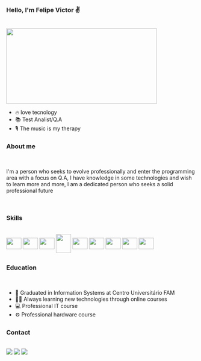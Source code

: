### Hello, I'm Felipe Victor ✌ 
</br>

<img align="center" height="200" width="400" src="https://media1.tenor.com/m/LEt4EGx11lsAAAAC/dog-quality-assurance.gif"/>
</br>

- 🔥 love tecnology
- 📚 Test Analist/Q.A
- 🎙 The music is my therapy

<h3>About me</h3><br>
  <p>I'm a person who seeks to evolve professionally and enter the programming area with a focus on Q.A, I have knowledge in some technologies and wish to learn more and more, I am a dedicated person who seeks a solid professional future</p>
  </br>

<h3>Skills</h3><br>

<div style="display: inline-block">
    <img align="center" height="30" width="40" src="https://cdn.jsdelivr.net/gh/devicons/devicon/icons/git/git-original.svg" />
    <img align="center" height="30" width="40" src="https://cdn.jsdelivr.net/gh/devicons/devicon/icons/html5/html5-original.svg" />
    <img align="center" height="30" width="40" src="https://cdn.jsdelivr.net/gh/devicons/devicon/icons/css3/css3-original.svg" />
    <img align="center" height="50" width="40" src="https://cdn.jsdelivr.net/gh/devicons/devicon/icons/bootstrap/bootstrap-original.svg" />  
    <img align="center" height="30" width="40" src="https://cdn.jsdelivr.net/gh/devicons/devicon/icons/javascript/javascript-original.svg" />
    <img align="center" height="30" width="40" src="https://cdn.jsdelivr.net/gh/devicons/devicon/icons/angularjs/angularjs-plain.svg" />
    <img align="center" height="30" width="40" src="https://cdn.jsdelivr.net/gh/devicons/devicon/icons/mysql/mysql-original.svg" />
    <img align="center" height="30" width="40" src="https://cdn.jsdelivr.net/gh/devicons/devicon/icons/wordpress/wordpress-plain.svg" />
    <img align="center" height="30" width="40" src="https://cdn.jsdelivr.net/gh/devicons/devicon@latest/icons/ubuntu/ubuntu-original.svg" />
</div>

##
<h3>Education</h3><br>

 - 🏫 Graduated in Information Systems at Centro Universitário FAM
 - 👩‍💻 Always learning new technologies through online courses
 - 💻 Professional IT course
 - ⚙ Professional hardware course

##
<h3>Contact</h3><br>

<div> 
  <a href="https://dev-instict.github.io/portfolio/" target="_blank"><img src="https://img.shields.io/badge/Portfolio-%23000000.svg?style=for-the-badge&logo=firefox&logoColor=#FF7139" target="_blank"></a> 
  <a href = "mailto:felipe.victor875@gmail.com"><img src="https://img.shields.io/badge/-Gmail-%23333?style=for-the-badge&logo=gmail&logoColor=white" target="_blank"></a>
  <a href="https://www.linkedin.com/in/felipe-victor" target="_blank"><img src="https://img.shields.io/badge/-LinkedIn-%230077B5?style=for-the-badge&logo=linkedin&logoColor=white" target="_blank"></a> 
</div>
